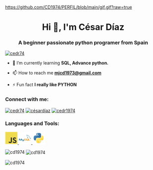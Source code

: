 
https://github.com/CD1974/PERFIL/blob/main/gif.gif?raw=true




<h1 align="center">Hi 👋, I'm César Díaz</h1>
<h3 align="center">A beginner passionate python programer from Spain</h3>

<p align="left"> <a href="https://twitter.com/cedr74" target="blank"><img src="https://img.shields.io/twitter/follow/cedr74?logo=twitter&style=for-the-badge" alt="cedr74" /></a> </p>

- 🌱 I’m currently learning **SQL, Advance python.**

- 📫 How to reach me **mjcd1973@gmail.com**

- ⚡ Fun fact **I really like PYTHON**

<h3 align="left">Connect with me:</h3>
<p align="left">
<a href="https://twitter.com/cedr74" target="blank"><img align="center" src="https://raw.githubusercontent.com/rahuldkjain/github-profile-readme-generator/master/src/images/icons/Social/twitter.svg" alt="cedr74" height="30" width="40" /></a>
<a href="https://linkedin.com/in/césardíaz" target="blank"><img align="center" src="https://raw.githubusercontent.com/rahuldkjain/github-profile-readme-generator/master/src/images/icons/Social/linked-in-alt.svg" alt="césardíaz" height="30" width="40" /></a>
<a href="https://instagram.com/cedr1974" target="blank"><img align="center" src="https://raw.githubusercontent.com/rahuldkjain/github-profile-readme-generator/master/src/images/icons/Social/instagram.svg" alt="cedr1974" height="30" width="40" /></a>
</p>

<h3 align="left">Languages and Tools:</h3>
<p align="left"> <a href="https://developer.mozilla.org/en-US/docs/Web/JavaScript" target="_blank" rel="noreferrer"> <img src="https://raw.githubusercontent.com/devicons/devicon/master/icons/javascript/javascript-original.svg" alt="javascript" width="40" height="40"/> </a> <a href="https://www.mysql.com/" target="_blank" rel="noreferrer"> <img src="https://raw.githubusercontent.com/devicons/devicon/master/icons/mysql/mysql-original-wordmark.svg" alt="mysql" width="40" height="40"/> </a> <a href="https://www.python.org" target="_blank" rel="noreferrer"> <img src="https://raw.githubusercontent.com/devicons/devicon/master/icons/python/python-original.svg" alt="python" width="40" height="40"/> </a> </p>

<p><img align="left" src="https://github-readme-stats.vercel.app/api/top-langs?username=cd1974&show_icons=true&locale=en&layout=compact" alt="cd1974" /></p>

<p>&nbsp;<img align="center" src="https://github-readme-stats.vercel.app/api?username=cd1974&show_icons=true&locale=en" alt="cd1974" /></p>

<p><img align="center" src="https://github-readme-streak-stats.herokuapp.com/?user=cd1974&" alt="cd1974" /></p>

